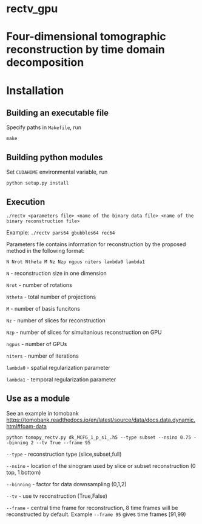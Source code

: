 # rectv_gpu
# Four-dimensional tomographic reconstruction by time domain decomposition

# Installation
## Building an executable file
Specify paths in `Makefile`, run

`make`

## Building python modules
Set `CUDAHOME` environmental variable, run

`python setup.py install`

## Execution
`./rectv <parameters file> <name of the binary data file> <name of the binary reconstruction file>` 
  
Example: `./rectv pars64 gbubbles64 rec64`

Parameters file contains information for reconstruction by the proposed method in the following format:

`N Nrot Ntheta M Nz Nzp ngpus niters
lambda0 lambda1`

`N` - reconstruction size in one dimension

`Nrot` - number of rotations

`Ntheta` - total number of projections

`M` - number of basis funcitons

`Nz` - number of slices for reconstruction

`Nzp` - number of slices for simultanious reconstruction on GPU

`ngpus` - number of GPUs

`niters` - number of iterations

`lambda0` - spatial regularization parameter

`lambda1` - temporal regularization parameter

## Use as a module 
See an example in tomobank https://tomobank.readthedocs.io/en/latest/source/data/docs.data.dynamic.html#foam-data

`python tomopy_rectv.py dk_MCFG_1_p_s1_.h5 --type subset --nsino 0.75 --binning 2 --tv True --frame 95`

`--type` - reconstruction type (slice,subset,full)

`--nsino` - location of the sinogram used by slice or subset reconstruction (0 top, 1 bottom)

`--binning` - factor for data downsampling (0,1,2)

`--tv` - use tv reconstruction (True,False)

`--frame` - central time frame for reconstruction, 8 time frames will be reconstructed by default. Example `--frame 95` gives time frames [91,99)

